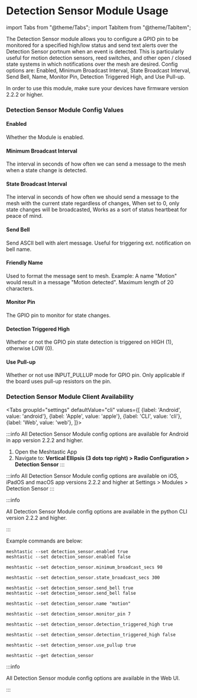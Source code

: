 # Detection Sensor Module Usage

import Tabs from "@theme/Tabs"; import TabItem from "@theme/TabItem";

The Detection Sensor module allows you to configure a GPIO pin to be monitored for a specified high/low status and send text alerts over the Detection Sensor portnum when an event is detected. This is particularly useful for motion detection sensors, reed switches, and other open / closed state systems in which notifications over the mesh are desired. Config options are: Enabled, Minimum Broadcast Interval, State Broadcast Interval, Send Bell, Name, Monitor Pin, Detection Triggered High, and Use Pull-up.

In order to use this module, make sure your devices have firmware version 2.2.2 or higher.

### Detection Sensor Module Config Values

#### Enabled

Whether the Module is enabled.

#### Minimum Broadcast Interval

The interval in seconds of how often we can send a message to the mesh when a state change is detected.

#### State Broadcast Interval

The interval in seconds of how often we should send a message to the mesh with the current state regardless of changes, When set to 0, only state changes will be broadcasted, Works as a sort of status heartbeat for peace of mind.

#### Send Bell

Send ASCII bell with alert message. Useful for triggering ext. notification on bell name.

#### Friendly Name

Used to format the message sent to mesh. Example: A name "Motion" would result in a message "Motion detected". Maximum length of 20 characters.

#### Monitor Pin

The GPIO pin to monitor for state changes.

#### Detection Triggered High

Whether or not the GPIO pin state detection is triggered on HIGH (1), otherwise LOW (0).

#### Use Pull-up

Whether or not use INPUT\_PULLUP mode for GPIO pin. Only applicable if the board uses pull-up resistors on the pin.

### Detection Sensor Module Client Availability

\<Tabs groupId="settings" defaultValue="cli" values={\[ {label: 'Android', value: 'android'}, {label: 'Apple', value: 'apple'}, {label: 'CLI', value: 'cli'}, {label: 'Web', value: 'web'}, ]}>

:::info All Detection Sensor Module config options are available for Android in app version 2.2.2 and higher.

1. Open the Meshtastic App
2. Navigate to: **Vertical Ellipsis (3 dots top right) > Radio Configuration > Detection Sensor** :::

:::info All Detection Sensor Module config options are available on iOS, iPadOS and macOS app versions 2.2.2 and higher at Settings > Modules > Detection Sensor :::

:::info

All Detection Sensor Module config options are available in the python CLI version 2.2.2 and higher.

:::

Example commands are below:

```shell
meshtastic --set detection_sensor.enabled true
meshtastic --set detection_sensor.enabled false
```

```shell
meshtastic --set detection_sensor.minimum_broadcast_secs 90
```

```shell
meshtastic --set detection_sensor.state_broadcast_secs 300
```

```shell
meshtastic --set detection_sensor.send_bell true
meshtastic --set detection_sensor.send_bell false
```

```shell
meshtastic --set detection_sensor.name "motion"
```

```shell
meshtastic --set detection_sensor.monitor_pin 7
```

```shell
meshtastic --set detection_sensor.detection_triggered_high true
```

```shell
meshtastic --set detection_sensor.detection_triggered_high false
```

```shell
meshtastic --set detection_sensor.use_pullup true
```

```shell
meshtastic --get detection_sensor
```

:::info

All Detection Sensor module config options are available in the Web UI.

:::
